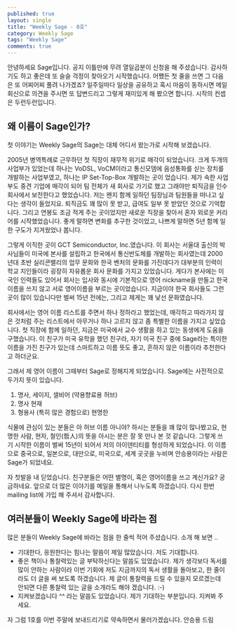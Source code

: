 ```yaml
---
published: true
layout: single
title: "Weekly Sage - 0호"
category: Weekly Sage
tags: "Weekly Sage"
comments: true
---
```


안녕하세요 Sage입니다. 공지 이틀만에 무려 열일곱분이 신청을 해 주셨습니다. 감사하기도 하고 좋은데 또 슬슬 걱정이 찾아오기 시작했습니다. 어쨌든 첫 줄을 쓰면 그 다음은 또 어찌어찌 풀려 나가겠죠?
일주일마다 일상을 공유하고 혹시 마음이 동하시면 메일 회신으로 의견을 주시면 또 답변드리고 그렇게 재미있게 해 봤으면 합니다. 시작의 컨셉은 두런두런입니다.

## 왜 이름이 Sage인가?

첫 이야기는 Weekly Sage의 Sage는 대체 어디서 왔는가로 시작해 보겠습니다.

2005년 병역특례로 근무하던 첫 직장이 재무적 위기로 매각이 되었습니다. 크게 두개의 사업부가 있었는데 하나는 VoDSL, VoCM이라고 통신모뎀에 음성통화를 싣는 장치를 개발하는 사업부였고, 하나는 IP Set-Top-Box 개발하는 곳이 었습니다. 제가 속한 사업부도 중견 기업에 매각이 되어 팀 전체가 새 회사로 가기로 했고 그래야만 퇴직금을 인수 회사에서 보전한다고 했었습니다. 저는 왠지 함께 일하던 팀장님과 팀원들을 떠나고 싶다는 생각이 들었지요. 퇴직금도 꽤 많이 못 받고, 급여도 일부 못 받았던 것으로 기억합니다. 그리고 연봉도 조금 적게 주는 곳이었지만 새로운 직장을 찾아서 혼자 외로운 커리어를 시작했었습니다. 좋게 말하면 변화를 추구한 것이었고, 나쁘게 말하면 5년 함께 일한 구도가 지겨웠었나 봅니다.

그렇게 이직한 곳이 GCT Semiconductor, Inc.였습니다. 이 회사는 서울대 출신의 박사님들이 미국에 본사를 설립하고 한국에서 통신반도체를 개발하는 회사였는데 2000년대 초반 실리콘밸리의 업무 문화와 한국 벤처의 문화를 가진데다가 대부분의 인력이 학교 지인들이라 굉장히 자유롭운 회사 문화를 가지고 있었습니다. 게다가 본사에는 미국인 인력들도 있어서 회사는 입사와 동시에 기본적으로 영어 nickname을 만들고 한국 이름을 쓰지 않고 서로 영어이름을 부르는 곳이었습니다. 지금이야 한국 회사들도 그런 곳이 많이 있습니다만 벌써 15년 전에는, 그리고 제게는 꽤 낯선 문화였습니다.

회사에서는 영어 이름 리스트를 주면서 하나 정하라고 했었는데, 매각하고 따라가지 않은 것처럼 주는 리스트에서 아무거나 하나 고르지 않고 좀 특별한 이름을 가지고 싶었습니다. 첫 직장에 함께 일하던, 지금은 미국에서 교수 생활을 하고 있는 동생에게 도움을 구했습니다. 이 친구가 미국 유학을 했던 친구라, 자기 미국 친구 중에 Sage라는 특이한 이름을 가진 친구가 있는데 스마트하고 이름 뜻도 좋고, 흔하지 않은 이름이라 추천한다고 하더군요.

그래서 제 영어 이름이 그때부터 Sage로 정해지게 되었습니다.
Sage에는 사전적으로 두가지 뜻이 있습니다. 

1. 명사, 세이지, 샐비어 (약용향료용 허브)
2. 명사 현재
3. 형용사 (특히 많은 경험으로) 현명한

식물에 관심이 있는 분들은 아 허브 이름 아니야? 하시는 분들을 꽤 많이 많나봤고요, 현명한 사람, 현자, 철인(哲人)의 뜻을 아시는 분은 잘 못 만나 본 것 같습니다.
그렇게 쓰기 시작한 이름이 벌써 15년이 되어서 저의 아이덴티티를 형성하게 되었습니다. 이 이름으로 중국으로, 일본으로, 대만으로, 미국으로, 세계 곳곳을 누비며 안승용이라는 사람은 Sage가 되었네요.

자 첫발을 내 딛었습니다. 친구분들은 어떤 별명이, 혹은 영어이름을 쓰고 계신가요? 궁금하네요. 앞으로 더 많은 이야기를 메일을 통해서 나누도록 하겠습니다. 다시 한번 mailing list에 가입 해 주셔서 감사합니다.

## 여러분들이 Weekly Sage에 바라는 점

많은 분들이 Weekly Sage에 바라는 점을 한 줄씩 적어 주셨습니다. 소개 해 보면 ..

* 기대한다, 응원한다는 힘나는 말씀이 제일 많았습니다. 저도 기대합니다. 
* 좋은 책이나 통찰력있는 글  부탁하신다는 말씀도 있었습니다. 제가 생각보다 독서를 많이 안하는 사람이라 이번 기회에 저도 지금까지의 독서 생활을 돌아보고, 한 줄이라도 더 글을 써 보도록 하겠습니다. 제 글이 통찰력을 드릴 수 있을지 모르겠는데 안되면 다른 통찰력 있는 글을 소개라도 해야 겠습니다. :-)
* 지켜보겠습니다 ^^ 라는 말씀도 있었습니다. 제가 기대하는 부분입니다. 지켜봐 주세요.

자 그럼 1호를 이번 주말에 보내드리기로 약속하면서 물러가겠습니다.
안승용 드림
